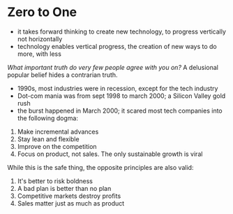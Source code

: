 # Zero to One
- it takes forward thinking to create new technology, to progress vertically not horizontally
- technology enables vertical progress, the creation of new ways to do more, with less

*What important truth do very few people agree with you on?* A delusional popular belief hides a contrarian truth.
- 1990s, most industries were in recession, except for the tech industry
- Dot-com mania was from sept 1998 to march 2000; a Silicon Valley gold rush
- the burst happened in March 2000; it scared most tech companies into the following dogma:

1. Make incremental advances
2. Stay lean and flexible
3. Improve on the competition
4. Focus on product, not sales. The only sustainable growth is viral

While this is the safe thing, the opposite principles are also valid:

1. It's better to risk boldness 
2. A bad plan is better than no plan
3. Competitive markets destroy profits
4. Sales matter just as much as product
